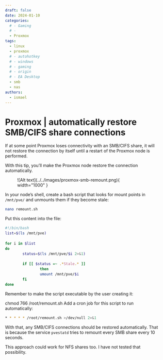 ```yaml
---
draft: false
date: 2024-01-10
categories:
  # - Gaming
  # - 
  - Proxmox
tags:
  - linux
  - proxmox
  # - autohotkey
  # - windows
  # - gaming
  # - origin
  # - EA Desktop
  - smb
  - nas
authors:
  - ismael
---
```


# Proxmox | automatically restore SMB/CIFS share connections

If at some point Proxmox loses connectivity with an SMB/CIFS share, it will not restore the connection by itself until a restart of the Proxmox node is performed.

With this tip, you’ll make the Proxmox node restore the connection automatically.

<figure markdown>
  ![Alt text](../../images/proxmox-smb-remount.png){ width="1000" }
  <figcaption></figcaption>
</figure>

<!-- more -->
In your node’s shell, create a bash script that looks for mount points in `/mnt/pve/` and unmounts them if they become stale:

``` bash
nano remount.sh
```

Put this content into the file:

``` bash
#!/bin/bash
list=$(ls /mnt/pve)

for i in $list
do
        status=$(ls /mnt/pve/$i 2>&1)

        if [[ $status =~ .*Stale.* ]]
                then
                umount /mnt/pve/$i
        fi
done
```

Remember to make the script executable by the user creating it:

chmod 766 /root/remount.sh
Add a cron job for this script to run automatically:

``` bash
* * * * * /root/remount.sh >/dev/null 2>&1
```

With that, any SMB/CIFS connections should be restored automatically. That is because the service `pvestatd` tries to remount every SMB share every 10 seconds.

This approach could work for NFS shares too. I have not tested that possibility.
